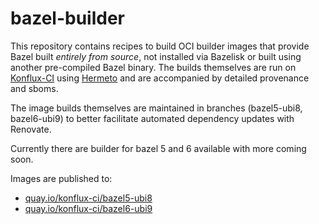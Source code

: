 # bazel-builder

This repository contains recipes to build OCI builder images that provide Bazel built *entirely from source*, not installed via Bazelisk or built using another pre-compiled Bazel binary. The builds themselves are run on [Konflux-CI](https://konflux-ci.dev/) using [Hermeto](https://github.com/hermetoproject/hermeto) and are accompanied by detailed provenance and sboms.

The image builds themselves are maintained in branches (bazel5-ubi8, bazel6-ubi9) to better facilitate automated dependency updates with Renovate.

Currently there are builder for bazel 5 and 6 available with more coming soon.  

Images are published to:  

* [quay.io/konflux-ci/bazel5-ubi8](https://quay.io/repository/konflux-ci/bazel5-ubi8)
* [quay.io/konflux-ci/bazel6-ubi9](https://quay.io/repository/konflux-ci/bazel6-ubi9)


